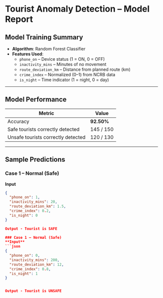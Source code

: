 # Tourist Anomaly Detection – Model Report  

## Model Training Summary  
- **Algorithm**: Random Forest Classifier  
- **Features Used**:  
  - `phone_on` – Device status (1 = ON, 0 = OFF)  
  - `inactivity_mins` – Minutes of no movement  
  - `route_deviation_km` – Distance from planned route (km)  
  - `crime_index` – Normalized (0–1) from NCRB data  
  - `is_night` – Time indicator (1 = night, 0 = day)  

---

## Model Performance  

| Metric                           | Value       |  
|----------------------------------|-------------|  
| Accuracy                         | **92.50%**  |  
| Safe tourists correctly detected | 145 / 150   |  
| Unsafe tourists correctly detected | 120 / 130 |  

---

## Sample Predictions  

### Case 1 – Normal (Safe)  
**Input**  
```json
{
  "phone_on": 1,
  "inactivity_mins": 20,
  "route_deviation_km": 1.5,
  "crime_index": 0.2,
  "is_night": 0
}

Output - Tourist is SAFE

### Case 1 – Normal (Safe)  
**Input**
```json
{
  "phone_on": 0,
  "inactivity_mins": 200,
  "route_deviation_km": 12,
  "crime_index": 0.8,
  "is_night": 1
}


Output - Tourist is UNSAFE
